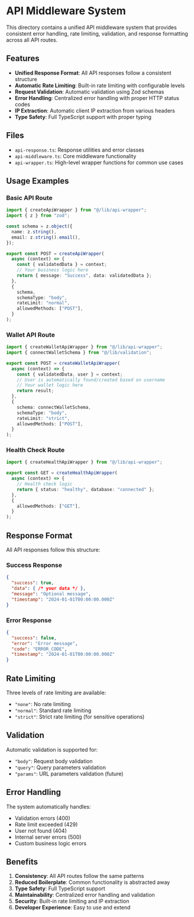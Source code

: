 # API Middleware System

This directory contains a unified API middleware system that provides consistent error handling, rate limiting, validation, and response formatting across all API routes.

## Features

- **Unified Response Format**: All API responses follow a consistent structure
- **Automatic Rate Limiting**: Built-in rate limiting with configurable levels
- **Request Validation**: Automatic validation using Zod schemas
- **Error Handling**: Centralized error handling with proper HTTP status codes
- **IP Extraction**: Automatic client IP extraction from various headers
- **Type Safety**: Full TypeScript support with proper typing

## Files

- `api-response.ts`: Response utilities and error classes
- `api-middleware.ts`: Core middleware functionality
- `api-wrapper.ts`: High-level wrapper functions for common use cases

## Usage Examples

### Basic API Route

```typescript
import { createApiWrapper } from "@/lib/api-wrapper";
import { z } from "zod";

const schema = z.object({
  name: z.string(),
  email: z.string().email(),
});

export const POST = createApiWrapper(
  async (context) => {
    const { validatedData } = context;
    // Your business logic here
    return { message: "Success", data: validatedData };
  },
  {
    schema,
    schemaType: "body",
    rateLimit: "normal",
    allowedMethods: ["POST"],
  }
);
```

### Wallet API Route

```typescript
import { createWalletApiWrapper } from "@/lib/api-wrapper";
import { connectWalletSchema } from "@/lib/validation";

export const POST = createWalletApiWrapper(
  async (context) => {
    const { validatedData, user } = context;
    // User is automatically found/created based on username
    // Your wallet logic here
    return result;
  },
  {
    schema: connectWalletSchema,
    schemaType: "body",
    rateLimit: "strict",
    allowedMethods: ["POST"],
  }
);
```

### Health Check Route

```typescript
import { createHealthApiWrapper } from "@/lib/api-wrapper";

export const GET = createHealthApiWrapper(
  async (context) => {
    // Health check logic
    return { status: "healthy", database: "connected" };
  },
  {
    allowedMethods: ["GET"],
  }
);
```

## Response Format

All API responses follow this structure:

### Success Response

```json
{
  "success": true,
  "data": { /* your data */ },
  "message": "Optional message",
  "timestamp": "2024-01-01T00:00:00.000Z"
}
```

### Error Response

```json
{
  "success": false,
  "error": "Error message",
  "code": "ERROR_CODE",
  "timestamp": "2024-01-01T00:00:00.000Z"
}
```

## Rate Limiting

Three levels of rate limiting are available:

- `"none"`: No rate limiting
- `"normal"`: Standard rate limiting
- `"strict"`: Strict rate limiting (for sensitive operations)

## Validation

Automatic validation is supported for:

- `"body"`: Request body validation
- `"query"`: Query parameters validation
- `"params"`: URL parameters validation (future)

## Error Handling

The system automatically handles:

- Validation errors (400)
- Rate limit exceeded (429)
- User not found (404)
- Internal server errors (500)
- Custom business logic errors

## Benefits

1. **Consistency**: All API routes follow the same patterns
2. **Reduced Boilerplate**: Common functionality is abstracted away
3. **Type Safety**: Full TypeScript support
4. **Maintainability**: Centralized error handling and validation
5. **Security**: Built-in rate limiting and IP extraction
6. **Developer Experience**: Easy to use and extend
